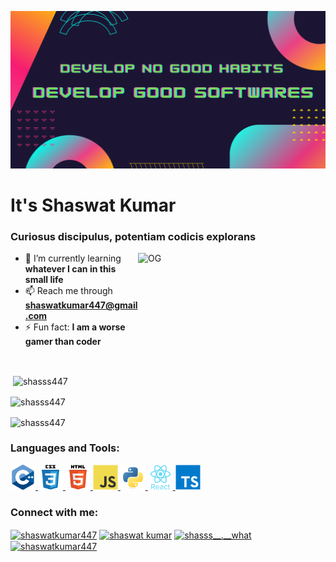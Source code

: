 ![logo](https://github.com/shasss447/shasss447/blob/main/banner.png)
<h1 align="left">It's Shaswat Kumar</h1>
<h3 align="left">Curiosus discipulus, potentiam codicis explorans</h3>
<img align="right"alt="OG"width="300"height="250"src="https://th.bing.com/th/id/R.e56bbf02d94347183d23dfeecd207635?rik=4dO8emCEB6NKlw&riu=http%3a%2f%2flparchive.org%2fGrand-Theft-Auto-San-Andreas-(Screenshot)%2fUpdate+11%2f3-gtasa03.gif&ehk=69JIUtNelXfmak1%2fJbAErJ%2b4gozLz2sP6mWs%2bDGUtvc%3d&risl=&pid=ImgRaw&r=0"
     
<br/>

- 🌱 I’m currently learning **whatever I can in this small life**
- 📫 Reach me through **shaswatkumar447@gmail.com**
- ⚡ Fun fact: **I am a worse gamer than coder**
<br/>

     
<p>&nbsp;<img align="center" src="https://github-readme-stats.vercel.app/api?username=shasss447&show_icons=true&locale=en&theme=radical" alt="shasss447" /></p>

<p><img align="center" src="https://github-readme-stats.vercel.app/api/top-langs?username=shasss447&show_icons=true&locale=en&layout=compact&theme=radical" alt="shasss447" /></p>

<p><img align="center" src="https://github-readme-streak-stats.herokuapp.com/?user=shasss447&theme=radical" alt="shasss447" /></p>



<h3 align="left">Languages and Tools:</h3>
<p align="left">
  <a href="https://www.w3schools.com/cpp/" target="_blank" rel="noreferrer">
    <img src="https://raw.githubusercontent.com/devicons/devicon/master/icons/cplusplus/cplusplus-original.svg" alt="cplusplus" width="40" height="40"/>
  </a>
  <a href="https://www.w3schools.com/css/" target="_blank" rel="noreferrer">
    <img src="https://raw.githubusercontent.com/devicons/devicon/master/icons/css3/css3-original-wordmark.svg" alt="css3" width="40" height="40"/>
  </a>
  <a href="https://www.w3.org/html/" target="_blank" rel="noreferrer">
    <img src="https://raw.githubusercontent.com/devicons/devicon/master/icons/html5/html5-original-wordmark.svg" alt="html5" width="40" height="40"/>
  </a>
  <a href="https://developer.mozilla.org/en-US/docs/Web/JavaScript" target="_blank" rel="noreferrer">
    <img src="https://raw.githubusercontent.com/devicons/devicon/master/icons/javascript/javascript-original.svg" alt="javascript" width="40" height="40"/>
  </a>
  <a href="https://www.python.org" target="_blank" rel="noreferrer">
    <img src="https://raw.githubusercontent.com/devicons/devicon/master/icons/python/python-original.svg" alt="python" width="40" height="40"/>
  </a>
  <a href="https://reactjs.org/" target="_blank" rel="noreferrer">
    <img src="https://raw.githubusercontent.com/devicons/devicon/master/icons/react/react-original-wordmark.svg" alt="react" width="40" height="40"/>
  </a>
  <a href="https://www.typescriptlang.org/" target="_blank" rel="noreferrer">
    <img src="https://raw.githubusercontent.com/devicons/devicon/master/icons/typescript/typescript-original.svg" alt="typescript" width="40" height="40"/>
  </a>
</p>






<h3 align="left">Connect with me:</h3>
<p align="left">
<a href="https://twitter.com/shaswatkumar447" target="blank"><img align="center" src="https://raw.githubusercontent.com/rahuldkjain/github-profile-readme-generator/master/src/images/icons/Social/twitter.svg" alt="shaswatkumar447" height="30" width="40" /></a>
<a href="https://linkedin.com/in/shaswat kumar" target="blank"><img align="center" src="https://raw.githubusercontent.com/rahuldkjain/github-profile-readme-generator/master/src/images/icons/Social/linked-in-alt.svg" alt="shaswat kumar" height="30" width="40" /></a>
<a href="https://instagram.com/shasss__.__what" target="blank"><img align="center" src="https://raw.githubusercontent.com/rahuldkjain/github-profile-readme-generator/master/src/images/icons/Social/instagram.svg" alt="shasss__.__what" height="30" width="40" /></a>
<a href="https://auth.geeksforgeeks.org/user/shaswatkumar447" target="blank"><img align="center" src="https://raw.githubusercontent.com/rahuldkjain/github-profile-readme-generator/master/src/images/icons/Social/geeks-for-geeks.svg" alt="shaswatkumar447" height="30" width="40" /></a>
